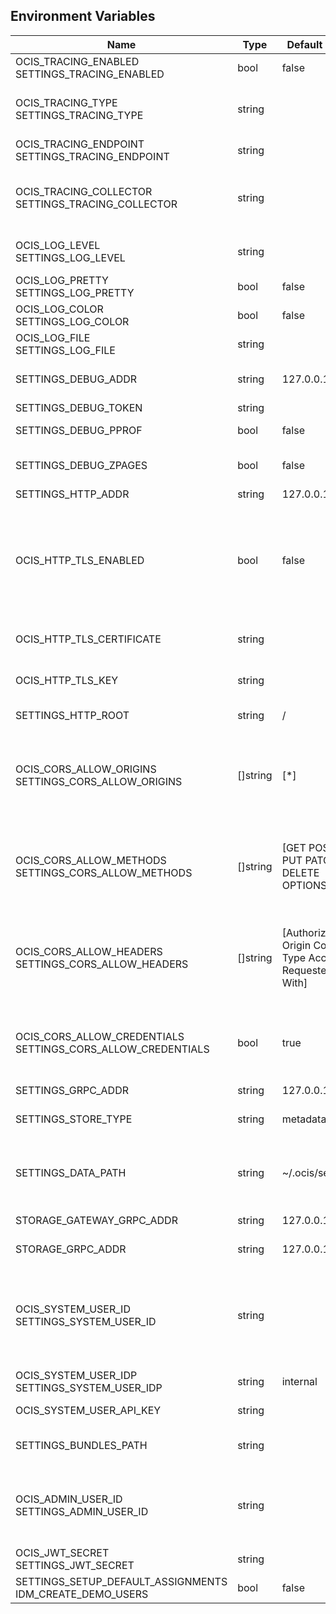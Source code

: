 ## Environment Variables

| Name | Type | Default Value | Description |
|------|------|---------------|-------------|
| OCIS_TRACING_ENABLED<br/>SETTINGS_TRACING_ENABLED | bool | false | Activates tracing.|
| OCIS_TRACING_TYPE<br/>SETTINGS_TRACING_TYPE | string |  | The type of tracing. Defaults to "", which is the same as "jaeger". Allowed tracing types are "jaeger" and "" as of now.|
| OCIS_TRACING_ENDPOINT<br/>SETTINGS_TRACING_ENDPOINT | string |  | The endpoint of the tracing agent.|
| OCIS_TRACING_COLLECTOR<br/>SETTINGS_TRACING_COLLECTOR | string |  | The HTTP endpoint for sending spans directly to a collector, i.e. http://jaeger-collector:14268/api/traces. Only used if the tracing endpoint is unset.|
| OCIS_LOG_LEVEL<br/>SETTINGS_LOG_LEVEL | string |  | The log level. Valid values are: "panic", "fatal", "error", "warn", "info", "debug", "trace".|
| OCIS_LOG_PRETTY<br/>SETTINGS_LOG_PRETTY | bool | false | Activates pretty log output.|
| OCIS_LOG_COLOR<br/>SETTINGS_LOG_COLOR | bool | false | Activates colorized log output.|
| OCIS_LOG_FILE<br/>SETTINGS_LOG_FILE | string |  | The path to the log file. Activates logging to this file if set.|
| SETTINGS_DEBUG_ADDR | string | 127.0.0.1:9194 | Bind address of the debug server, where metrics, health, config and debug endpoints will be exposed.|
| SETTINGS_DEBUG_TOKEN | string |  | Token to secure the metrics endpoint.|
| SETTINGS_DEBUG_PPROF | bool | false | Enables pprof, which can be used for profiling.|
| SETTINGS_DEBUG_ZPAGES | bool | false | Enables zpages, which can be used for collecting and viewing in-memory traces.|
| SETTINGS_HTTP_ADDR | string | 127.0.0.1:9190 | The bind address of the HTTP service.|
| OCIS_HTTP_TLS_ENABLED | bool | false | Activates TLS for the http based services using the server certifcate and key configured via OCIS_HTTP_TLS_CERTIFICATE and OCIS_HTTP_TLS_KEY. If OCIS_HTTP_TLS_CERTIFICATE is not set a temporary server certificate is generated - to be used with PROXY_INSECURE_BACKEND=true.|
| OCIS_HTTP_TLS_CERTIFICATE | string |  | Path/File name of the TLS server certificate (in PEM format) for the http services.|
| OCIS_HTTP_TLS_KEY | string |  | Path/File name for the TLS certificate key (in PEM format) for the server certificate to use for the http services.|
| SETTINGS_HTTP_ROOT | string | / | Subdirectory that serves as the root for this HTTP service.|
| OCIS_CORS_ALLOW_ORIGINS<br/>SETTINGS_CORS_ALLOW_ORIGINS | []string | [*] | A comma-separated list of allowed CORS origins. See following chapter for more details: *Access-Control-Allow-Origin* at https://developer.mozilla.org/en-US/docs/Web/HTTP/Headers/Access-Control-Allow-Origin|
| OCIS_CORS_ALLOW_METHODS<br/>SETTINGS_CORS_ALLOW_METHODS | []string | [GET POST PUT PATCH DELETE OPTIONS] | A comma-separated list of allowed CORS methods. See following chapter for more details: *Access-Control-Request-Method* at https://developer.mozilla.org/en-US/docs/Web/HTTP/Headers/Access-Control-Request-Method|
| OCIS_CORS_ALLOW_HEADERS<br/>SETTINGS_CORS_ALLOW_HEADERS | []string | [Authorization Origin Content-Type Accept X-Requested-With] | A comma-separated list of allowed CORS headers. See following chapter for more details: *Access-Control-Request-Headers* at https://developer.mozilla.org/en-US/docs/Web/HTTP/Headers/Access-Control-Request-Headers.|
| OCIS_CORS_ALLOW_CREDENTIALS<br/>SETTINGS_CORS_ALLOW_CREDENTIALS | bool | true | Allow credentials for CORS.See following chapter for more details: *Access-Control-Allow-Credentials* at https://developer.mozilla.org/en-US/docs/Web/HTTP/Headers/Access-Control-Allow-Credentials.|
| SETTINGS_GRPC_ADDR | string | 127.0.0.1:9191 | The bind address of the GRPC service.|
| SETTINGS_STORE_TYPE | string | metadata | Store type configures the persistency driver. Supported values are "metadata" and "filesystem".|
| SETTINGS_DATA_PATH | string | ~/.ocis/settings | The directory where the filesystem storage will store ocis settings. If not definied, the root directory derives from $OCIS_BASE_DATA_PATH:/settings.|
| STORAGE_GATEWAY_GRPC_ADDR | string | 127.0.0.1:9215 | GRPC address of the STORAGE-SYSTEM service.|
| STORAGE_GRPC_ADDR | string | 127.0.0.1:9215 | GRPC address of the STORAGE-SYSTEM service.|
| OCIS_SYSTEM_USER_ID<br/>SETTINGS_SYSTEM_USER_ID | string |  | ID of the oCIS STORAGE-SYSTEM system user. Admins need to set the ID for the STORAGE-SYSTEM system user in this config option which is then used to reference the user. Any reasonable long string is possible, preferably this would be an UUIDv4 format.|
| OCIS_SYSTEM_USER_IDP<br/>SETTINGS_SYSTEM_USER_IDP | string | internal | IDP of the oCIS STORAGE-SYSTEM system user.|
| OCIS_SYSTEM_USER_API_KEY | string |  | API key for the STORAGE-SYSTEM system user.|
| SETTINGS_BUNDLES_PATH | string |  | The path to a JSON file with a list of bundles. If not definied, the default bundles will be loaded.|
| OCIS_ADMIN_USER_ID<br/>SETTINGS_ADMIN_USER_ID | string |  | ID of the user that should receive admin privileges. Consider that the UUID can be encoded in some LDAP deployment configurations like in .ldif files. These need to be decoded beforehand.|
| OCIS_JWT_SECRET<br/>SETTINGS_JWT_SECRET | string |  | The secret to mint and validate jwt tokens.|
| SETTINGS_SETUP_DEFAULT_ASSIGNMENTS<br/>IDM_CREATE_DEMO_USERS | bool | false | The default role assignments the demo users should be setup.|